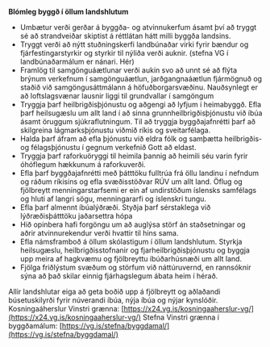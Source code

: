 **Blómleg byggð í öllum landshlutum**
- Umbætur verði gerðar á byggða- og atvinnukerfum ásamt því að tryggt sé að strandveiðar skiptist á réttlátan hátt milli byggða landsins. 
- Tryggt verði að nýtt stuðningskerfi landbúnaðar virki fyrir bændur og fjárfestingarstyrkir og styrkir til nýliða verði auknir. (stefna VG í landbúnaðarmálum er nánari. Hér) 
- Framlög til samgönguáætlunar verði aukin svo að unnt sé að flýta brýnum verkefnum í samgönguáætlun, jarðgangnaáætlun fjármögnuð og staðið við samgöngusáttmálann á höfuðborgarsvæðinu. Nauðsynlegt er að loftslagsvænar lausnir liggi til grundvallar í samgöngum
- Tryggja þarf heilbrigðisþjónustu og aðgengi að lyfjum í heimabyggð. Efla þarf heilsugæslu um allt land í að sinna grunnheilbrigðisþjónustu við íbúa ásamt öruggum sjúkraflutningum. Til að tryggja byggðajafnrétti þarf að skilgreina lágmarksþjónustu viðmið ríkis og sveitarfélaga.
- Halda þarf áfram að efla þjónustu við eldra fólk og samþætta heilbrigðis- og félagsþjónustu í gegnum verkefnið Gott að eldast.
- Tryggja þarf raforkuöryggi til heimila þannig að heimili séu varin fyrir óhóflegum hækkunum á raforkuverði.
-   Efla þarf byggðajafnrétti með þátttöku fulltrúa frá öllu landinu í nefndum og ráðum ríkisins og efla svæðisstöðvar RÚV um allt land. Öflug og fjölbreytt menningarstarfsemi er ein af undirstöðum íslensks samfélags og hluti af langri sögu, menningararfi og íslenskri tungu. 
- Efla þarf almennt íbúalýðræði. Styðja þarf sérstaklega við lýðræðisþátttöku jaðarsettra hópa
-  Hið opinbera hafi forgöngu um að auglýsa störf án staðsetningar og aðrir atvinnurekendur verði hvattir til hins sama.
- Efla námsframboð á öllum skólastigum í öllum landshlutum. Styrkja heilsugæslu, heilbrigðisstofnanir og fjarheilbrigðisþjónustu og byggja upp meira af hagkvæmu og fjölbreyttu íbúðarhúsnæði um allt land.
- Fjölga friðlýstum svæðum og störfum við náttúruvernd, en rannsóknir sýna að það skilar einnig fjárhagslegum ábata heim í hérað.
  
Allir landshlutar eiga að geta boðið upp á fjölbreytt og aðlaðandi búsetuskilyrði fyrir núverandi íbúa, nýja íbúa og nýjar kynslóðir.
Kosningaáherslur Vinstri grænna: [https://x24.vg.is/kosningaaherslur-vg/](https://x24.vg.is/kosningaaherslur-vg/) 
Stefna Vinstri grænna í byggðamálum: [https://vg.is/stefna/byggdamal/](https://vg.is/stefna/byggdamal/)
